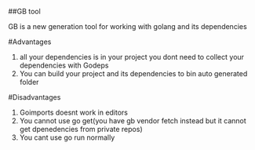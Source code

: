 ##GB tool

GB is a new generation tool for working with golang and its dependencies

#Advantages

1. all your dependencies is in your project you dont need to collect your dependencies with Godeps
2. You can build your project and its dependencies to bin auto generated folder

#Disadvantages

1. Goimports doesnt work in editors
2. You cannot use go get(you have gb vendor fetch instead but it cannot get dpenedencies from private repos)
3. You cant use go run normally

